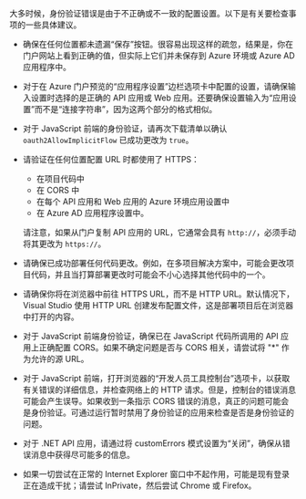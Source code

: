 大多时候，身份验证错误是由于不正确或不一致的配置设置。以下是有关要检查事项的一些具体建议。

* 确保在任何位置都未遗漏“保存”按钮。很容易出现这样的疏忽，结果是，你在门户网站上看到正确的值，但实际上它们并未保存到 Azure 环境或 Azure AD 应用程序中。
* 对于在 Azure 门户预览的“应用程序设置”边栏选项卡中配置的设置，请确保输入设置时选择的是正确的 API 应用或 Web 应用。还要确保设置输入为“应用设置”而不是“连接字符串”，因为这两个部分的格式相似。
* 对于 JavaScript 前端的身份验证，请再次下载清单以确认 `oauth2AllowImplicitFlow` 已成功更改为 `true`。
* 请验证在任何位置配置 URL 时都使用了 HTTPS：

	* 在项目代码中
	* 在 CORS 中
	* 在每个 API 应用和 Web 应用的 Azure 环境应用设置中
	* 在 Azure AD 应用程序设置中。
	
	请注意，如果从门户复制 API 应用的 URL，它通常会具有 `http://`，必须手动将其更改为 `https://`。

* 请确保已成功部署任何代码更改。例如，在多项目解决方案中，可能会更改项目代码，并且当打算部署更改时可能会不小心选择其他代码中的一个。
* 请确保你将在浏览器中前往 HTTPS URL，而不是 HTTP URL。默认情况下，Visual Studio 使用 HTTP URL 创建发布配置文件，这是部署项目后在浏览器中打开的内容。
* 对于 JavaScript 前端身份验证，确保已在 JavaScript 代码所调用的 API 应用上正确配置 CORS。如果不确定问题是否与 CORS 相关，请尝试将 "\*" 作为允许的源 URL。
* 对于 JavaScript 前端，打开浏览器的“开发人员工具控制台”选项卡，以获取有关错误的详细信息，并检查网络上的 HTTP 请求。但是，控制台的错误消息可能会产生误导。如果收到一条指示 CORS 错误的消息，真正的问题可能会是身份验证。可通过运行暂时禁用了身份验证的应用来检查是否是身份验证的问题。
* 对于 .NET API 应用，请通过将 customErrors 模式设置为“关闭”，确保从错误消息中获得尽可能多的信息。
* 如果一切尝试在正常的 Internet Explorer 窗口中不起作用，可能是现有登录正在造成干扰；请尝试 InPrivate，然后尝试 Chrome 或 Firefox。

<!---HONumber=Mooncake_0919_2016-->